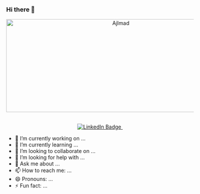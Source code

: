 ### Hi there 👋

<p align="center">
   <img src="https://svgshare.com/i/jkY.svg" width="600" height="250" alt="AjImad"/>
</p>
<br>
<div id="badges" align="center">
   <a href="https://www.linkedin.com/in/imad-ajbar-09a77720b/">
    <img src="https://img.shields.io/badge/LinkedIn-blue?style=for-the-badge&logo=linkedin&logoColor=white" alt="LinkedIn Badge"/>
  </a>
   <img src="https://komarev.com/ghpvc/?username=AjImad&style=flat-square&color=blue" alt=""/>
</div>


- 🔭 I’m currently working on ...
- 🌱 I’m currently learning ...
- 👯 I’m looking to collaborate on ...
- 🤔 I’m looking for help with ...
- 💬 Ask me about ...
- 📫 How to reach me: ...
- 😄 Pronouns: ...
- ⚡ Fun fact: ...



